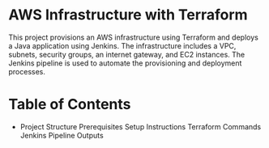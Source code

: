 # AWS Infrastructure with Terraform
This project provisions an AWS infrastructure using Terraform and deploys a Java application using Jenkins. The infrastructure includes a VPC, subnets, security groups, an internet gateway, and EC2 instances. The Jenkins pipeline is used to automate the provisioning and deployment processes.
# Table of Contents
* Project Structure
Prerequisites
Setup Instructions
Terraform Commands
Jenkins Pipeline
Outputs
